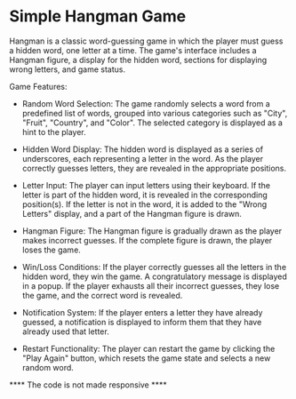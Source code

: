 # Simple Hangman Game

Hangman is a classic word-guessing game in which the player must guess a hidden word, one letter at a time. The game's interface includes a Hangman figure, a display for the hidden word, sections for displaying wrong letters, and game status.

Game Features:

* Random Word Selection: The game randomly selects a word from a predefined list of words, grouped into various categories such as "City", "Fruit", "Country", and "Color". The selected category is displayed as a hint to the player.
  
* Hidden Word Display: The hidden word is displayed as a series of underscores, each representing a letter in the word. As the player correctly guesses letters, they are revealed in the appropriate positions.
  
* Letter Input: The player can input letters using their keyboard. If the letter is part of the hidden word, it is revealed in the corresponding position(s). If the letter is not in the word, it is added to the "Wrong Letters" display, and a part of the Hangman figure is drawn.
  
* Hangman Figure: The Hangman figure is gradually drawn as the player makes incorrect guesses. If the complete figure is drawn, the player loses the game.
  
* Win/Loss Conditions: If the player correctly guesses all the letters in the hidden word, they win the game. A congratulatory message is displayed in a popup. If the player exhausts all their incorrect guesses, they lose the game, and the correct word is revealed.

* Notification System: If the player enters a letter they have already guessed, a notification is displayed to inform them that they have already used that letter.
  
* Restart Functionality: The player can restart the game by clicking the "Play Again" button, which resets the game state and selects a new random word.


**** The code is not made responsive ****
